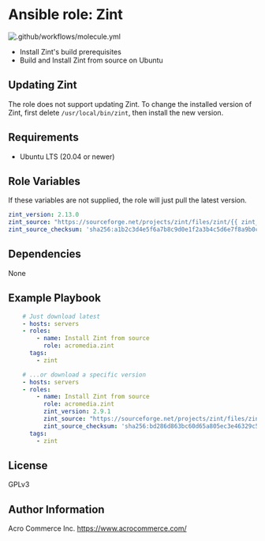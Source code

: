 # Ansible role: Zint

![.github/workflows/molecule.yml](https://github.com/AcroMedia/ansible-role-zint/workflows/.github/workflows/molecule.yml/badge.svg)

- Install Zint's build prerequisites
- Build and Install Zint from source on Ubuntu

## Updating Zint

The role does not support updating Zint. To change the installed version of
Zint, first delete `/usr/local/bin/zint`, then install the new version.

## Requirements

* Ubuntu LTS (20.04 or newer)

## Role Variables

If these variables are not supplied, the role will just pull the latest version.

```yaml
zint_version: 2.13.0
zint_source: "https://sourceforge.net/projects/zint/files/zint/{{ zint_version }}/zint-{{ zint_version }}-src.tar.gz/download"
zint_source_checksum: 'sha256:a1b2c3d4e5f6a7b8c9d0e1f2a3b4c5d6e7f8a9b0c1d2e3f4a5b6c7d8'
```

## Dependencies

None

## Example Playbook

```yaml
    # Just download latest
    - hosts: servers
    - roles:
        - name: Install Zint from source
          role: acromedia.zint
      tags:
        - zint

    # ...or download a specific version
    - hosts: servers
    - roles:
        - name: Install Zint from source
          role: acromedia.zint
          zint_version: 2.9.1
          zint_source: "https://sourceforge.net/projects/zint/files/zint/{{ zint_version }}/zint-{{ zint_version }}-src.tar.gz/download"
          zint_source_checksum: 'sha256:bd286d863bc60d65a805ec3e46329c5273a13719724803b0ac02e5b5804c596a'
      tags:
        - zint
```

## License

GPLv3

## Author Information

Acro Commerce Inc.
https://www.acrocommerce.com/
